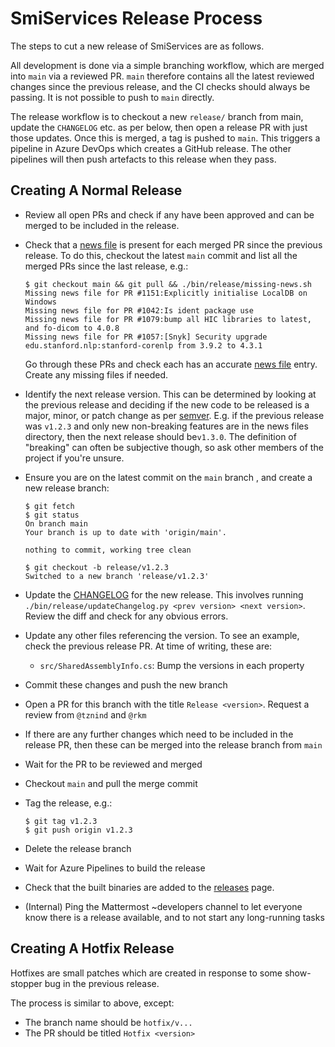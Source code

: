 # SmiServices Release Process

The steps to cut a new release of SmiServices are as follows.

All development is done via a simple branching workflow, which are merged into `main` via a reviewed PR. `main` therefore contains all the latest reviewed changes since the previous release, and the CI checks should always be passing. It is not possible to push to `main` directly.

The release workflow is to checkout a new `release/` branch from main, update the `CHANGELOG` etc. as per below, then open a release PR with just those updates. Once this is merged, a tag is pushed to `main`. This triggers a pipeline in Azure DevOps which creates a GitHub release. The other pipelines will then push artefacts to this release when they pass.

## Creating A Normal Release

- Review all open PRs and check if any have been approved and can be merged to be included in the release.

- Check that a [news file][news_files] is present for each merged PR since the previous release. To do this, checkout the latest `main` commit and list all the merged PRs since the last release, e.g.:

  ```console
  $ git checkout main && git pull && ./bin/release/missing-news.sh
  Missing news file for PR #1151:Explicitly initialise LocalDB on Windows
  Missing news file for PR #1042:Is ident package use
  Missing news file for PR #1079:bump all HIC libraries to latest, and fo-dicom to 4.0.8
  Missing news file for PR #1057:[Snyk] Security upgrade edu.stanford.nlp:stanford-corenlp from 3.9.2 to 4.3.1
  ```

  Go through these PRs and check each has an accurate [news file][news_files] entry. Create any missing files if needed.

- Identify the next release version. This can be determined by looking at the previous release and deciding if the new code to be released is a major, minor, or patch change as per [semver](https://semver.org). E.g. if the previous release was `v1.2.3` and only new non-breaking features are in the news files directory, then the next release should be`v1.3.0`. The definition of "breaking" can often be subjective though, so ask other members of the project if you're unsure.

- Ensure you are on the latest commit on the `main` branch , and create a new release branch:

  ```console
  $ git fetch
  $ git status
  On branch main
  Your branch is up to date with 'origin/main'.

  nothing to commit, working tree clean

  $ git checkout -b release/v1.2.3
  Switched to a new branch 'release/v1.2.3'
  ```

- Update the [CHANGELOG](/CHANGELOG.md) for the new release. This involves running `./bin/release/updateChangelog.py <prev version> <next version>`. Review the diff and check for any obvious errors.

- Update any other files referencing the version. To see an example, check the previous release PR. At time of writing, these are:

  - `src/SharedAssemblyInfo.cs`: Bump the versions in each property

- Commit these changes and push the new branch

- Open a PR for this branch with the title `Release <version>`. Request a review from `@tznind` and `@rkm`

- If there are any further changes which need to be included in the release PR, then these can be merged into the release branch from `main`

- Wait for the PR to be reviewed and merged

- Checkout `main` and pull the merge commit

- Tag the release, e.g.:

  ```console
  $ git tag v1.2.3
  $ git push origin v1.2.3
  ```

- Delete the release branch

- Wait for Azure Pipelines to build the release

- Check that the built binaries are added to the [releases](https://github.com/SMI/SmiServices/releases) page.

- (Internal) Ping the Mattermost ~developers channel to let everyone know there is a release available, and to not start any long-running tasks

## Creating A Hotfix Release

Hotfixes are small patches which are created in response to some show-stopper bug in the previous release.

The process is similar to above, except:

- The branch name should be `hotfix/v...`
- The PR should be titled `Hotfix <version>`

<!-- Links -->

[news_files]: /news/README.md
